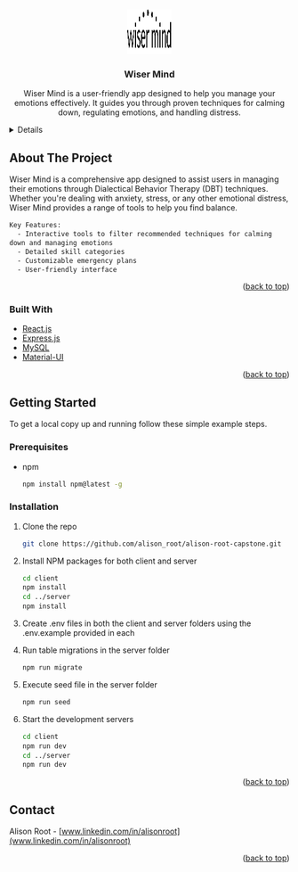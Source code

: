 <a id="readme-top"></a>

<br />
<div align="center">
  <a href="https://github.com/github_username/repo_name">
    <img src="./client/public/logo-black.png" alt="Logo" width="80" height="80">
  </a>

<h3 align="center">Wiser Mind</h3>

  <p align="center">
        Wiser Mind is a user-friendly app designed to help you manage your emotions effectively. It guides you through proven techniques for calming down, regulating emotions, and handling distress.
    <br />
    <a href="https://github.com/alison_root/alison-root-capstone">

  </p>
</div>

<details>
  <summary>Table of Contents</summary>
  <ol>
    <li>
      <a href="#about-the-project">About The Project</a>
      <ul>
        <li><a href="#built-with">Built With</a></li>
      </ul>
    </li>
    <li>
      <a href="#getting-started">Getting Started</a>
      <ul>
        <li><a href="#prerequisites">Prerequisites</a></li>
        <li><a href="#installation">Installation</a></li>
      </ul>
    </li>
    <li><a href="#contact">Contact</a></li>
  </ol>
</details>

## About The Project

<p>
    Wiser Mind is a comprehensive app designed to assist users in managing their emotions through Dialectical Behavior Therapy (DBT) techniques. Whether you're dealing with anxiety, stress, or any other emotional distress, Wiser Mind provides a range of tools to help you find balance.

    Key Features:
      - Interactive tools to filter recommended techniques for calming down and managing emotions
      - Detailed skill categories
      - Customizable emergency plans
      - User-friendly interface

</p>

<p align="right">(<a href="#readme-top">back to top</a>)</p>

### Built With

- [React.js](https://react.dev)
- [Express.js](https://expressjs.com/)
- [MySQL](https://www.mysql.com/)
- [Material-UI](https://mui.com/)

<p align="right">(<a href="#readme-top">back to top</a>)</p>

## Getting Started

To get a local copy up and running follow these simple example steps.

### Prerequisites

- npm
  ```sh
  npm install npm@latest -g
  ```

### Installation

1. Clone the repo
   ```sh
   git clone https://github.com/alison_root/alison-root-capstone.git
   ```
2. Install NPM packages for both client and server
   ```sh
   cd client
   npm install
   cd ../server
   npm install
   ```
3. Create .env files in both the client and server folders using the
   .env.example provided in each

4. Run table migrations in the server folder
   ```sh
   npm run migrate
   ```
5. Execute seed file in the server folder
   ```sh
   npm run seed
   ```
6. Start the development servers
   ```sh
   cd client
   npm run dev
   cd ../server
   npm run dev
   ```

<p align="right">(<a href="#readme-top">back to top</a>)</p>

## Contact

Alison Root - [www.linkedin.com/in/alisonroot](www.linkedin.com/in/alisonroot)

<p align="right">(<a href="#readme-top">back to top</a>)</p>
